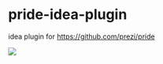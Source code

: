 pride-idea-plugin
=================

idea plugin for https://github.com/prezi/pride

![](http://icons.iconarchive.com/icons/mattahan/ultrabuuf/128/Young-Lion-icon.png)
